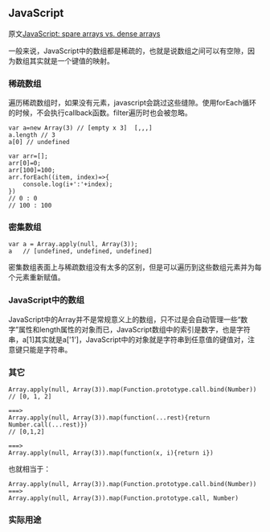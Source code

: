 ## JavaScript
原文[JavaScript: spare arrays vs. dense arrays](http://2ality.com/2012/06/dense-arrays.html)

一般来说，JavaScript中的数组都是稀疏的，也就是说数组之间可以有空隙，因为数组其实就是一个键值的映射。

### 稀疏数组
遍历稀疏数组时，如果没有元素，javascript会跳过这些缝隙。使用forEach循环的时候，不会执行callback函数。filter遍历时也会被忽略。
```
var a=new Array(3) // [empty x 3]  [,,,]
a.length // 3
a[0] // undefined

var arr=[];
arr[0]=0;
arr[100]=100;
arr.forEach((item, index)=>{
    console.log(i+':'+index);
})
// 0 : 0
// 100 : 100
```
### 密集数组
```
var a = Array.apply(null, Array(3));
a   // [undefined, undefined, undefined]
```
密集数组表面上与稀疏数组没有太多的区别，但是可以遍历到这些数组元素并为每个元素重新赋值。

### JavaScript中的数组
JavaScript中的Array并不是常规意义上的数组，只不过是会自动管理一些“数字”属性和length属性的对象而已，JavaScript数组中的索引是数字，也是字符串，a[1]其实就是a['1']，JavaScript中的对象就是字符串到任意值的键值对，注意键只能是字符串。

### 其它
```
Array.apply(null, Array(3)).map(Function.prototype.call.bind(Number))
// [0, 1, 2]

===>
Array.apply(null, Array(3)).map(function(...rest){return Number.call(...rest)})
// [0,1,2]

===>
Array.apply(null, Array(3)).map(function(x, i){return i})
```
也就相当于：
```
Array.apply(null, Array(3)).map(Function.prototype.call.bind(Number))
===>
Array.apply(null, Array(3)).map(Function.prototype.call, Number)
```
### 实际用途

